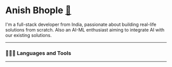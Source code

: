 # Anish Bhople <a href="https://github.com/AnishBhople" target="blank">🔗</a>

I'm a full-stack developer from India, passionate about building real-life solutions from scratch. Also an AI-ML enthusiast aiming to integrate AI with our existing solutions.
 
---

### 👨🏻‍💻 Languages and Tools

---
